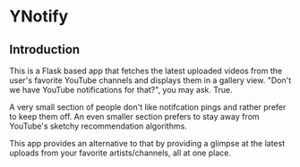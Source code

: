 # YNotify

<h2> Introduction </h2>

<p> This is a Flask based app that fetches the latest uploaded videos from the user's favorite YouTube channels and displays them in a gallery view. "Don't we have YouTube notifications for that?", you may ask. True. </p>
<p> A very small section of people don't like notifcation pings and rather prefer to keep them off. An even smaller section prefers to stay away from YouTube's sketchy recommendation algorithms.</p>
<p> This app provides an alternative to that by providing a glimpse at the latest uploads from your favorite artists/channels, all at one place.</p>
